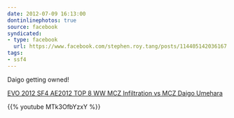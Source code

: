 ```yaml
---
date: 2012-07-09 16:13:00
dontinlinephotos: true
source: facebook
syndicated:
- type: facebook
  url: https://www.facebook.com/stephen.roy.tang/posts/114405142036167
tags:
- ssf4
---
```


Daigo getting owned!

[EVO 2012 SF4 AE2012 TOP 8 WW MCZ Infiltration vs MCZ Daigo Umehara](https://www.youtube.com/watch?v=MTk3OfbYzxY)



{{% youtube MTk3OfbYzxY %}}